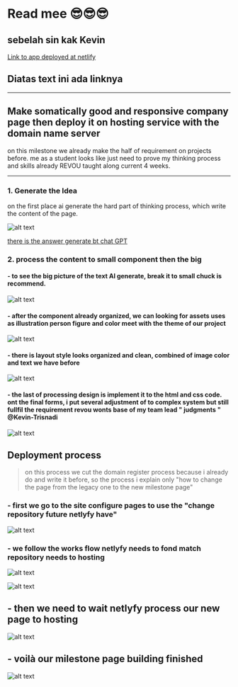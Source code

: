
# Read mee 😎😎😎

## sebelah sin kak Kevin

[Link to app  deployed at  netlify ](https://notetodo.online/)


## Diatas text ini ada linknya

***
## Make somatically  good and responsive company page then deploy it on hosting service with the domain name server

 on this milestone we already make the half of requirement on projects before. me as a student looks like just need to prove my thinking process and skills already REVOU taught along current 4 weeks.    
  
***


### 1. Generate the Idea

on the first place ai generate the hard part of thinking process, which write the content of the page.

![alt text](/images/generate-idea.png "chat gpt page")



[there is the answer generate bt chat GPT ](https://chat.openai.com/share/ac09f7f6-ca9a-400b-bdb3-8fe6bfa6facb/)


### 2. process the content to small component then the big 


#### - to see the big picture of the text AI generate, break it to small chuck is recommend.

![alt text](/images/process-one.png "figma page")

#### - after the component already organized, we can looking for assets uses as illustration person figure and color meet with the theme of our project

![alt text](/images/process-two.png "figma page")


#### - there is layout style looks organized and clean, combined of image color and text we have before

![alt text](/images/process-three.png "figma page")


#### - the last of processing design is implement it to the html and css code. ont the final forms, i put several adjustment of to complex  system  but still fullfil the requirement revou wonts base of my team lead " judgments "  @Kevin-Trisnadi

![alt text](/images/process-four.png "figma page")

## Deployment process

> on this process we cut the domain register process because i already do and  write it before, so the process i explain only "how to change the page from the legacy one to the new milestone page"


### - first we go to the site configure pages to use the "change repository future netlyfy have"

![alt text](/images/deploy-one.png "figma page")

### - we follow the works flow netlyfy needs to fond match repository needs to hosting

![alt text](/images/deploy-two.png "figma page")



![alt text](/images/deploy-three.png "figma page")


## - then we need to wait netlyfy process our new page to hosting

![alt text](/images/deploy-four.png "figma page")



## - voilà  our milestone page building finished


![alt text](/images/deploy-five.png "figma page")
